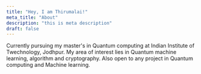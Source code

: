 ```yaml
---
title: "Hey, I am Thirumalai!"
meta_title: "About"
description: "this is meta description"
draft: false
---
```


Currently pursuing my master's in Quantum computing at Indian Institute of Twechnology, Jodhpur. My area of interest lies in Quantum machine learning, algorithm and cryptography. Also open to any project in Quantum computing and Machine learning.
